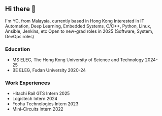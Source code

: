 ## Hi there 👋

I'm YC, from Malaysia, currently based in Hong Kong
Interested in IT Automation, Deep Learning, Embedded Systems, C/C++, Python, Linux, Ansible, Jenkins, etc
Open to new-grad roles in 2025 (Software, System, DevOps roles)

### Education
- MS ELEG, The Hong Kong University of Science and Technology 2024-25
- BE ELEG, Fudan University 2020-24

### Work Experiences
- Hitachi Rail GTS Intern 2025
- Logistech Intern 2024
- Foohu Technologies Intern 2023
- Mini-Circuits Intern 2022

<!--
**ceravio/ceravio** is a ✨ _special_ ✨ repository because its `README.md` (this file) appears on your GitHub profile.

Here are some ideas to get you started:

- 🔭 I’m currently working on ...
- 🌱 I’m currently learning ...
- 👯 I’m looking to collaborate on ...
- 🤔 I’m looking for help with ...
- 💬 Ask me about ...
- 📫 How to reach me: ...
- 😄 Pronouns: ...
- ⚡ Fun fact: ...
-->
